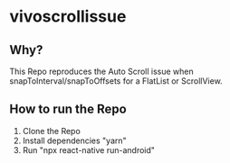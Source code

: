 # vivoscrollissue

## Why?
This Repo reproduces the Auto Scroll issue when snapToInterval/snapToOffsets for a FlatList or ScrollView. 

## How to run the Repo
1. Clone the Repo
2. Install dependencies "yarn"
3. Run "npx react-native run-android"
